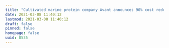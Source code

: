 ```yaml
---
title: "Cultivated marine protein company Avant announces 90% cost reduction, new strategic partnership to accelerate scale up"
date: 2021-03-08 11:40:12
lastmod: 2021-03-08 11:40:12
draft: false
pinned: false
homepage: false
uuid: 8535
---
```


